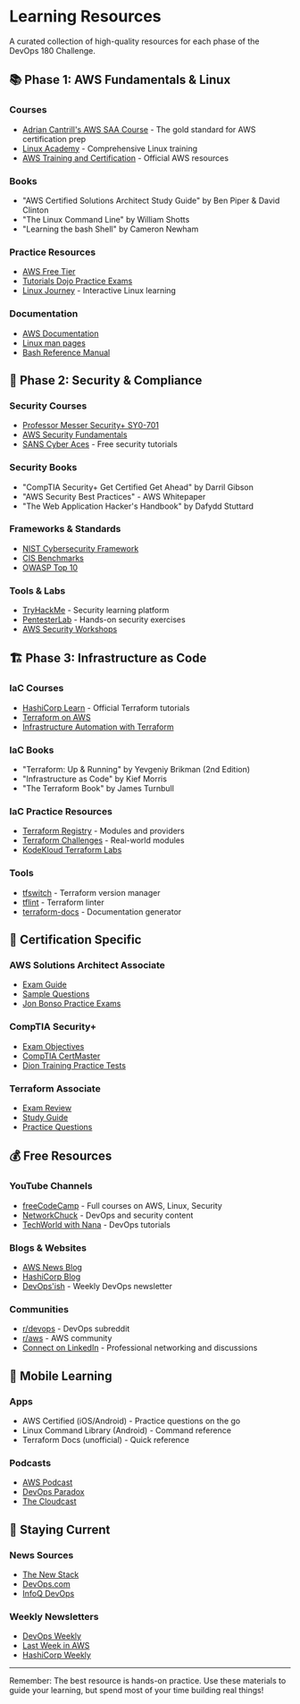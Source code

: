 # Learning Resources

A curated collection of high-quality resources for each phase of the DevOps 180 Challenge.

## 📚 Phase 1: AWS Fundamentals & Linux

### Courses
- [Adrian Cantrill's AWS SAA Course](https://learn.cantrill.io) - The gold standard for AWS certification prep
- [Linux Academy](https://linuxacademy.com) - Comprehensive Linux training
- [AWS Training and Certification](https://aws.amazon.com/training/) - Official AWS resources

### Books
- "AWS Certified Solutions Architect Study Guide" by Ben Piper & David Clinton
- "The Linux Command Line" by William Shotts
- "Learning the bash Shell" by Cameron Newham

### Practice Resources
- [AWS Free Tier](https://aws.amazon.com/free/)
- [Tutorials Dojo Practice Exams](https://tutorialsdojo.com/)
- [Linux Journey](https://linuxjourney.com/) - Interactive Linux learning

### Documentation
- [AWS Documentation](https://docs.aws.amazon.com/)
- [Linux man pages](https://linux.die.net/man/)
- [Bash Reference Manual](https://www.gnu.org/software/bash/manual/)

## 🔐 Phase 2: Security & Compliance

### Security Courses
- [Professor Messer Security+ SY0-701](https://www.professormesser.com/security-plus/sy0-701/sy0-701-video/sy0-701-comptia-security-plus-course/)
- [AWS Security Fundamentals](https://aws.amazon.com/training/course-descriptions/security-fundamentals/)
- [SANS Cyber Aces](https://www.cyberaces.org/) - Free security tutorials

### Security Books
- "CompTIA Security+ Get Certified Get Ahead" by Darril Gibson
- "AWS Security Best Practices" - AWS Whitepaper
- "The Web Application Hacker's Handbook" by Dafydd Stuttard

### Frameworks & Standards
- [NIST Cybersecurity Framework](https://www.nist.gov/cyberframework)
- [CIS Benchmarks](https://www.cisecurity.org/cis-benchmarks/)
- [OWASP Top 10](https://owasp.org/www-project-top-ten/)

### Tools & Labs
- [TryHackMe](https://tryhackme.com/) - Security learning platform
- [PentesterLab](https://pentesterlab.com/) - Hands-on security exercises
- [AWS Security Workshops](https://awssecworkshops.com/)

## 🏗️ Phase 3: Infrastructure as Code

### IaC Courses
- [HashiCorp Learn](https://learn.hashicorp.com/terraform) - Official Terraform tutorials
- [Terraform on AWS](https://learn.hashicorp.com/collections/terraform/aws-get-started)
- [Infrastructure Automation with Terraform](https://www.udemy.com/course/terraform-beginner-to-advanced/)

### IaC Books
- "Terraform: Up & Running" by Yevgeniy Brikman (2nd Edition)
- "Infrastructure as Code" by Kief Morris
- "The Terraform Book" by James Turnbull

### IaC Practice Resources
- [Terraform Registry](https://registry.terraform.io/) - Modules and providers
- [Terraform Challenges](https://github.com/terraform-aws-modules) - Real-world modules
- [KodeKloud Terraform Labs](https://kodekloud.com/courses/terraform-for-beginners/)

### Tools
- [tfswitch](https://tfswitch.warrensbox.com/) - Terraform version manager
- [tflint](https://github.com/terraform-linters/tflint) - Terraform linter
- [terraform-docs](https://terraform-docs.io/) - Documentation generator

## 🎯 Certification Specific

### AWS Solutions Architect Associate
- [Exam Guide](https://d1.awsstatic.com/training-and-certification/docs-sa-assoc/AWS-Certified-Solutions-Architect-Associate_Exam-Guide.pdf)
- [Sample Questions](https://d1.awsstatic.com/training-and-certification/docs-sa-assoc/AWS-Certified-Solutions-Architect-Associate_Sample-Questions.pdf)
- [Jon Bonso Practice Exams](https://www.udemy.com/course/aws-certified-solutions-architect-associate-amazon-practice-exams-saa-c03/)

### CompTIA Security+
- [Exam Objectives](https://www.comptia.org/training/resources/exam-objectives)
- [CompTIA CertMaster](https://www.comptia.org/training/certmaster)
- [Dion Training Practice Tests](https://www.diontraining.com/comptia-security-sy0-701-practice-exams/)

### Terraform Associate
- [Exam Review](https://learn.hashicorp.com/tutorials/terraform/associate-review)
- [Study Guide](https://learn.hashicorp.com/tutorials/terraform/associate-study)
- [Practice Questions](https://medium.com/bb-tutorials-and-thoughts/250-practice-questions-for-terraform-associate-certification-7a3ccebe6a1a)

## 💰 Free Resources

### YouTube Channels
- [freeCodeCamp](https://www.youtube.com/c/Freecodecamp) - Full courses on AWS, Linux, Security
- [NetworkChuck](https://www.youtube.com/c/NetworkChuck) - DevOps and security content
- [TechWorld with Nana](https://www.youtube.com/c/TechWorldwithNana) - DevOps tutorials

### Blogs & Websites
- [AWS News Blog](https://aws.amazon.com/blogs/aws/)
- [HashiCorp Blog](https://www.hashicorp.com/blog)
- [DevOps'ish](https://devopsish.com/) - Weekly DevOps newsletter

### Communities
- [r/devops](https://www.reddit.com/r/devops/) - DevOps subreddit
- [r/aws](https://www.reddit.com/r/aws/) - AWS community
- [Connect on LinkedIn](https://linkedin.com/in/joshuamichaelhall) - Professional networking and discussions

## 📱 Mobile Learning

### Apps
- AWS Certified (iOS/Android) - Practice questions on the go
- Linux Command Library (Android) - Command reference
- Terraform Docs (unofficial) - Quick reference

### Podcasts
- [AWS Podcast](https://aws.amazon.com/podcasts/aws-podcast/)
- [DevOps Paradox](https://www.devopsparadox.com/)
- [The Cloudcast](https://www.thecloudcast.net/)

## 🔄 Staying Current

### News Sources
- [The New Stack](https://thenewstack.io/)
- [DevOps.com](https://devops.com/)
- [InfoQ DevOps](https://www.infoq.com/devops/)

### Weekly Newsletters
- [DevOps Weekly](https://www.devopsweekly.com/)
- [Last Week in AWS](https://www.lastweekinaws.com/)
- [HashiCorp Weekly](https://www.hashicorp.com/blog/categories/weekly-roundup)

---

Remember: The best resource is hands-on practice. Use these materials to guide your learning, but spend most of your time building real things!